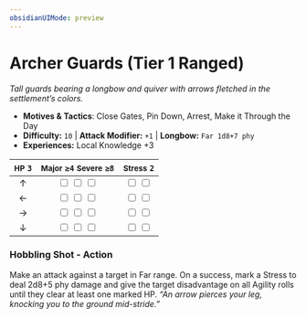 ```yaml
---
obsidianUIMode: preview
---
```

# Archer Guards (Tier 1 Ranged)

*Tall guards bearing a longbow and quiver with arrows fletched in the settlement’s colors.*

- **Motives & Tactics**: Close Gates, Pin Down, Arrest, Make it Through the Day
- **Difficulty:** `10` | **Attack Modifier:** `+1` | **Longbow:** `Far 1d8+7 phy`
- **Experiences:** Local Knowledge +3

| <small>HP</small> `3` | <small>Major</small> `≥4` <small>Severe</small> `≥8` | <small>Stress</small> `2` |
|:-:|:-:|:-:|
| ↑ |  <input type="checkbox" unchecked id="6e0670e1"> <input type="checkbox" unchecked id="de34f4a7"> <input type="checkbox" unchecked id="9a7f9ad7"> |  <input type="checkbox" unchecked id="b5689956"> <input type="checkbox" unchecked id="fe449c3a"> |
| ← |  <input type="checkbox" unchecked id="99aaf848"> <input type="checkbox" unchecked id="6b3bcdbc"> <input type="checkbox" unchecked id="b1e6d177"> |  <input type="checkbox" unchecked id="338823f9"> <input type="checkbox" unchecked id="61bbb406"> |
| → |  <input type="checkbox" unchecked id="68470cb5"> <input type="checkbox" unchecked id="e87b08b6"> <input type="checkbox" unchecked id="56ff3f4f"> |  <input type="checkbox" unchecked id="920d6d54"> <input type="checkbox" unchecked id="7f784961"> |
| ↓ |  <input type="checkbox" unchecked id="bb0b2648"> <input type="checkbox" unchecked id="edde6ab2"> <input type="checkbox" unchecked id="ded5c5ac"> |  <input type="checkbox" unchecked id="0d7302b2"> <input type="checkbox" unchecked id="b32dfcab"> |

### Hobbling Shot - Action

Make an attack against a target in Far range. On a success, mark a Stress to deal 2d8+5 phy damage and give the target disadvantage on all Agility rolls until they clear at least one marked HP. *“An arrow pierces your leg, knocking you to the ground mid-stride.”*
